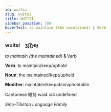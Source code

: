 ```yaml
---
id: wuitsi
slug: wuitsi
title: WUİTSİ
sidebar_position: 780
hoverText: to maintain (the maintained) § Verb
---
```


### wuitsi&emsp;<span kind="abugida">ʒʃɽ̆ɟɐɟ</span>

*to maintain (the maintained)* **§** Verb

**Verb**: to maintain/keep/uphold

**Noun**: the maintained/kept/upheld

**Modifier**: maintable/keepable/upholdable

Cantonese 維持 wai4 ci4 undefined

*Sino-Tibetan Language Family*